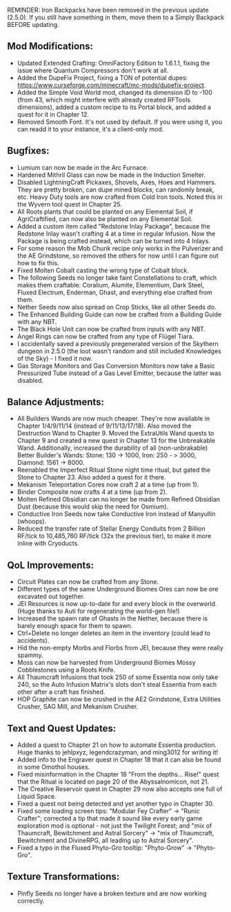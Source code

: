 REMINDER: Iron Backpacks have been removed in the previous update (2.5.0). If you still have something in them, move them to a Simply Backpack BEFORE updating.

## Mod Modifications:

- Updated Extended Crafting: OmniFactory Edition to 1.6.1.1, fixing the issue where Quantum Compressors don't work at all.
- Added the DupeFix Project, fixing a TON of potential dupes: https://www.curseforge.com/minecraft/mc-mods/dupefix-project.
- Added the Simple Void World mod, changed its dimension ID to -100 (from 43, which might interfere with already created RFTools dimensions), added a custom recipe to its Portal block, and added a quest for it in Chapter 12.
- Removed Smooth Font. It's not used by default. If you were using it, you can readd it to your instance, it's a client-only mod.

## Bugfixes:

- Lumium can now be made in the Arc Furnace.
- Hardened Mithril Glass can now be made in the Induction Smelter.
- Disabled LightningCraft Pickaxes, Shovels, Axes, Hoes and Hammers. They are pretty broken, can dupe mined blocks, can randomly break, etc. Heavy Duty tools are now crafted from Cold Iron tools. Noted this in the Wyvern tool quest in Chapter 25.
- All Roots plants that could be planted on any Elemental Soil, if AgriCraftified, can now also be planted on any Elemental Soil.
- Added a custom item called "Redstone Inlay Package", because the Redstone Inlay wasn't crafting 4 at a time in regular Infusion. Now the Package is being crafted instead, which can be turned into 4 Inlays.
- For some reason the Mob Chunk recipe only works in the Pulverizer and the AE Grindstone, so removed the others for now until I can figure out how to fix this.
- Fixed Molten Cobalt casting the wrong type of Cobalt block.
- The following Seeds no longer take faint Constellations to craft, which makes them craftable: Coralium, Alumite, Elementium, Dark Steel, Fluxed Electrum, Enderman, Ghast, and everything else crafted from them.
- Nether Seeds now also spread on Crop Sticks, like all other Seeds do.
- The Enhanced Building Guide can now be crafted from a Building Guide with any NBT.
- The Black Hole Unit can now be crafted from inputs with any NBT.
- Angel Rings can now be crafted from any type of Flügel Tiara.
- I accidentally saved a previously pregenerated version of the Skythern dungeon in 2.5.0 (the loot wasn't random and still included Knowledges of the Sky) - I fixed it now.
- Gas Storage Monitors and Gas Conversion Monitors now take a Basic Pressurized Tube instead of a Gas Level Emitter, because the latter was disabled.

## Balance Adjustments:

- All Builders Wands are now much cheaper. They're now available in Chapter 1/4/9/11/14 (instead of 9/11/13/17/18). Also moved the Destruction Wand to Chapter 9. Moved the ExtraUtils Wand quests to Chapter 9 and created a new quest in Chapter 13 for the Unbreakable Wand. Additionally, increased the durability of all (non-unbrakable) Better Builder's Wands: Stone: 130 -> 1000, Iron: 250 - > 3000, Diamond: 1561 -> 8000.
- Reenabled the Imperfect Ritual Stone night time ritual, but gated the Stone to Chapter 23. Also added a quest for it there.
- Mekanism Teleportation Cores now craft 2 at a time (up from 1).
- Binder Composite now crafts 4 at a time (up from 2).
- Molten Refined Obsidian can no longer be made from Refined Obsidian Dust (because this would skip the need for Osmium).
- Conductive Iron Seeds now take Conductive Iron instead of Manyullin (whoops).
- Reduced the transfer rate of Stellar Energy Conduits from 2 Billion RF/tick to 10,485,760 RF/tick (32x the previous tier), to make it more inline with Cryoducts.

## QoL Improvements:

- Circuit Plates can now be crafted from any Stone.
- Different types of the same Underground Biomes Ores can now be ore excavated out together.
- JEI Resources is now up-to-date for and every block in the overworld. (Huge thanks to Auti for regenerating the world-gen file!)
- Increased the spawn rate of Ghasts in the Nether, because there is barely enough space for them to spawn.
- Ctrl+Delete no longer deletes an item in the inventory (could lead to accidents).
- Hid the non-empty Morbs and Florbs from JEI, because they were really spammy.
- Moss can now be harvested from Underground Biomes Mossy Cobblestones using a Roots Knife.
- All Thaumcraft Infusions that took 250 of some Essentia now only take 240, so the Auto Infusion Matrix's slots don't steal Essentia from each other after a craft has finished.
- HOP Graphite can now be crushed in the AE2 Grindstone, Extra Utilities Crusher, SAG Mill, and Mekanism Crusher.

## Text and Quest Updates:

- Added a quest to Chapter 21 on how to automate Essentia production. Huge thanks to jehlpxyz, legendcrazyman, and ming3012 for writing it!
- Added info to the Engraver quest in Chapter 18 that it can also be found in some Omothol houses.
- Fixed misinformation in the Chapter 18 "From the depths... Rise!" quest that the Ritual is located on page 20 of the Abyssalnomicon, not 21.
- The Creative Reservoir quest in Chapter 29 now also accepts one full of Liquid Space.
- Fixed a quest not being detected and yet another typo in Chapter 30.
- Fixed some loading screen tips: "Modular Fey Crafter" -> "Runic Crafter"; corrected a tip that made it sound like every early game exploration mod is optional - not just the Twilight Forest; and "mix of Thaumcraft, Bewitchment and Astral Sorcery" -> "mix of Thaumcraft, Bewitchment and DivineRPG, all leading up to Astral Sorcery".
- Fixed a typo in the Fluxed Phyto-Gro tooltip: "Phyto-Grow" -> "Phyto-Gro".

## Texture Transformations:

- Pinfly Seeds no longer have a broken texture and are now working correctly.
